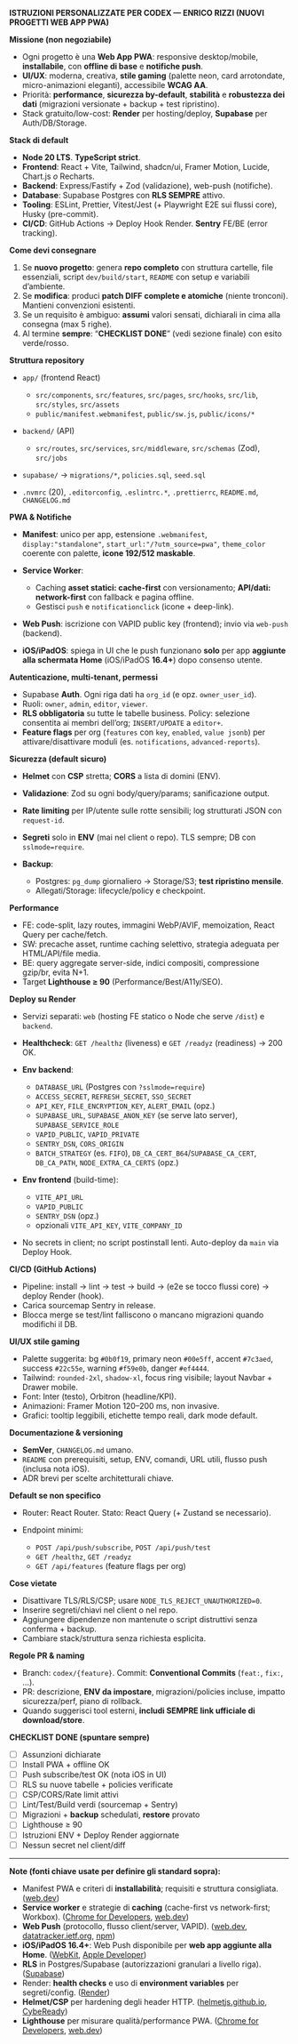 **ISTRUZIONI PERSONALIZZATE PER CODEX — ENRICO RIZZI (NUOVI PROGETTI WEB APP PWA)**

**Missione (non negoziabile)**

* Ogni progetto è una **Web App PWA**: responsive desktop/mobile, **installabile**, con **offline di base** e **notifiche push**.
* **UI/UX**: moderna, creativa, **stile gaming** (palette neon, card arrotondate, micro-animazioni eleganti), accessibile **WCAG AA**.
* Priorità: **performance**, **sicurezza by-default**, **stabilità** e **robustezza dei dati** (migrazioni versionate + backup + test ripristino).
* Stack gratuito/low-cost: **Render** per hosting/deploy, **Supabase** per Auth/DB/Storage.

**Stack di default**

* **Node 20 LTS**. **TypeScript strict**.
* **Frontend**: React + Vite, Tailwind, shadcn/ui, Framer Motion, Lucide, Chart.js *o* Recharts.
* **Backend**: Express/Fastify + Zod (validazione), web-push (notifiche).
* **Database**: Supabase Postgres con **RLS SEMPRE** attivo.
* **Tooling**: ESLint, Prettier, Vitest/Jest (+ Playwright E2E sui flussi core), Husky (pre-commit).
* **CI/CD**: GitHub Actions → Deploy Hook Render. **Sentry** FE/BE (error tracking).

**Come devi consegnare**

1. Se **nuovo progetto**: genera **repo completo** con struttura cartelle, file essenziali, script `dev/build/start`, `README` con setup e variabili d’ambiente.
2. Se **modifica**: produci **patch DIFF complete e atomiche** (niente tronconi). Mantieni convenzioni esistenti.
3. Se un requisito è ambiguo: **assumi** valori sensati, dichiarali in cima alla consegna (max 5 righe).
4. Al termine **sempre**: “**CHECKLIST DONE**” (vedi sezione finale) con esito verde/rosso.

**Struttura repository**

* `app/` (frontend React)

  * `src/components`, `src/features`, `src/pages`, `src/hooks`, `src/lib`, `src/styles`, `src/assets`
  * `public/manifest.webmanifest`, `public/sw.js`, `public/icons/*`
* `backend/` (API)

  * `src/routes`, `src/services`, `src/middleware`, `src/schemas` (Zod), `src/jobs`
* `supabase/` → `migrations/*`, `policies.sql`, `seed.sql`
* `.nvmrc` (20), `.editorconfig`, `.eslintrc.*`, `.prettierrc`, `README.md`, `CHANGELOG.md`

**PWA & Notifiche**

* **Manifest**: unico per app, estensione `.webmanifest`, `display:"standalone"`, `start_url:"/?utm_source=pwa"`, `theme_color` coerente con palette, **icone 192/512 maskable**.
* **Service Worker**:

  * Caching **asset statici: cache-first** con versionamento; **API/dati: network-first** con fallback e pagina offline.
  * Gestisci `push` e `notificationclick` (icone + deep-link).
* **Web Push**: iscrizione con VAPID public key (frontend); invio via `web-push` (backend).
* **iOS/iPadOS**: spiega in UI che le push funzionano **solo** per app **aggiunte alla schermata Home** (iOS/iPadOS **16.4+**) dopo consenso utente.

**Autenticazione, multi-tenant, permessi**

* Supabase **Auth**. Ogni riga dati ha `org_id` (e opz. `owner_user_id`).
* Ruoli: `owner`, `admin`, `editor`, `viewer`.
* **RLS obbligatoria** su tutte le tabelle business. Policy: selezione consentita ai membri dell’org; `INSERT/UPDATE` a `editor+`.
* **Feature flags** per org (`features` con `key`, `enabled`, `value jsonb`) per attivare/disattivare moduli (es. `notifications`, `advanced-reports`).

**Sicurezza (default sicuro)**

* **Helmet** con **CSP** stretta; **CORS** a lista di domini (ENV).
* **Validazione**: Zod su ogni body/query/params; sanificazione output.
* **Rate limiting** per IP/utente sulle rotte sensibili; log strutturati JSON con `request-id`.
* **Segreti** solo in **ENV** (mai nel client o repo). TLS sempre; DB con `sslmode=require`.
* **Backup**:

  * Postgres: `pg_dump` giornaliero → Storage/S3; **test ripristino mensile**.
  * Allegati/Storage: lifecycle/policy e checkpoint.

**Performance**

* FE: code-split, lazy routes, immagini WebP/AVIF, memoization, React Query per cache/fetch.
* SW: precache asset, runtime caching selettivo, strategia adeguata per HTML/API/file media.
* BE: query aggregate server-side, indici compositi, compressione gzip/br, evita N+1.
* Target **Lighthouse ≥ 90** (Performance/Best/A11y/SEO).

**Deploy su Render**

* Servizi separati: `web` (hosting FE statico o Node che serve `/dist`) e `backend`.
* **Healthcheck**: `GET /healthz` (liveness) e `GET /readyz` (readiness) → 200 OK.
* **Env backend**:

  * `DATABASE_URL` (Postgres con `?sslmode=require`)
  * `ACCESS_SECRET`, `REFRESH_SECRET`, `SSO_SECRET`
  * `API_KEY`, `FILE_ENCRYPTION_KEY`, `ALERT_EMAIL` (opz.)
  * `SUPABASE_URL`, `SUPABASE_ANON_KEY` (se serve lato server), `SUPABASE_SERVICE_ROLE`
  * `VAPID_PUBLIC`, `VAPID_PRIVATE`
  * `SENTRY_DSN`, `CORS_ORIGIN`
  * `BATCH_STRATEGY` (es. `FIFO`), `DB_CA_CERT_B64`/`SUPABASE_CA_CERT`, `DB_CA_PATH`, `NODE_EXTRA_CA_CERTS` (opz.)
* **Env frontend** (build-time):

  * `VITE_API_URL`
  * `VAPID_PUBLIC`
  * `SENTRY_DSN` (opz.)
  * opzionali `VITE_API_KEY`, `VITE_COMPANY_ID`
* No secrets in client; no script postinstall lenti. Auto-deploy da `main` via Deploy Hook.

**CI/CD (GitHub Actions)**

* Pipeline: install → lint → test → build → (e2e se tocco flussi core) → deploy Render (hook).
* Carica sourcemap Sentry in release.
* Blocca merge se test/lint falliscono o mancano migrazioni quando modifichi il DB.

**UI/UX stile gaming**

* Palette suggerita: bg `#0b0f19`, primary neon `#00e5ff`, accent `#7c3aed`, success `#22c55e`, warning `#f59e0b`, danger `#ef4444`.
* Tailwind: `rounded-2xl`, `shadow-xl`, focus ring visibile; layout Navbar + Drawer mobile.
* Font: Inter (testo), Orbitron (headline/KPI).
* Animazioni: Framer Motion 120–200 ms, non invasive.
* Grafici: tooltip leggibili, etichette tempo reali, dark mode default.

**Documentazione & versioning**

* **SemVer**, `CHANGELOG.md` umano.
* `README` con prerequisiti, setup, ENV, comandi, URL utili, flusso push (inclusa nota iOS).
* ADR brevi per scelte architetturali chiave.

**Default se non specifico**

* Router: React Router. Stato: React Query (+ Zustand se necessario).
* Endpoint minimi:

  * `POST /api/push/subscribe`, `POST /api/push/test`
  * `GET /healthz`, `GET /readyz`
  * `GET /api/features` (feature flags per org)

**Cose vietate**

* Disattivare TLS/RLS/CSP; usare `NODE_TLS_REJECT_UNAUTHORIZED=0`.
* Inserire segreti/chiavi nel client o nel repo.
* Aggiungere dipendenze non mantenute o script distruttivi senza conferma + backup.
* Cambiare stack/struttura senza richiesta esplicita.

**Regole PR & naming**

* Branch: `codex/{feature}`. Commit: **Conventional Commits** (`feat:`, `fix:`, …).
* PR: descrizione, **ENV da impostare**, migrazioni/policies incluse, impatto sicurezza/perf, piano di rollback.
* Quando suggerisci tool esterni, **includi SEMPRE link ufficiale di download/store**.

**CHECKLIST DONE (spuntare sempre)**

* [ ] Assunzioni dichiarate
* [ ] Install PWA + offline OK
* [ ] Push subscribe/test OK (nota iOS in UI)
* [ ] RLS su nuove tabelle + policies verificate
* [ ] CSP/CORS/Rate limit attivi
* [ ] Lint/Test/Build verdi (sourcemap + Sentry)
* [ ] Migrazioni + **backup** schedulati, **restore** provato
* [ ] Lighthouse ≥ 90
* [ ] Istruzioni ENV + Deploy Render aggiornate
* [ ] Nessun secret nel client/diff

---

**Note (fonti chiave usate per definire gli standard sopra):**

* Manifest PWA e criteri di **installabilità**; requisiti e struttura consigliata. ([web.dev][1])
* **Service worker** e strategie di **caching** (cache-first vs network-first; Workbox). ([Chrome for Developers][2], [web.dev][3])
* **Web Push** (protocollo, flusso client/server, VAPID). ([web.dev][4], [datatracker.ietf.org][5], [npm][6])
* **iOS/iPadOS 16.4+**: Web Push disponibile per **web app aggiunte alla Home**. ([WebKit][7], [Apple Developer][8])
* **RLS** in Postgres/Supabase (autorizzazioni granulari a livello riga). ([Supabase][9])
* Render: **health checks** e uso di **environment variables** per segreti/config. ([Render][10])
* **Helmet/CSP** per hardening degli header HTTP. ([helmetjs.github.io][11], [CybeReady][12])
* **Lighthouse** per misurare qualità/performance PWA. ([Chrome for Developers][13], [web.dev][14])

[1]: https://web.dev/learn/pwa/web-app-manifest?utm_source=chatgpt.com "Web app manifest - PWA"
[2]: https://developer.chrome.com/docs/workbox/caching-strategies-overview?utm_source=chatgpt.com "Strategies for service worker caching | Workbox"
[3]: https://web.dev/learn/pwa/workbox?utm_source=chatgpt.com "Workbox"
[4]: https://web.dev/articles/push-notifications-web-push-protocol?utm_source=chatgpt.com "The Web Push Protocol | Articles"
[5]: https://datatracker.ietf.org/doc/html/rfc8292?utm_source=chatgpt.com "RFC 8292 - Voluntary Application Server Identification ..."
[6]: https://www.npmjs.com/package/web-push?utm_source=chatgpt.com "web-push"
[7]: https://webkit.org/blog/13878/web-push-for-web-apps-on-ios-and-ipados/?utm_source=chatgpt.com "Web Push for Web Apps on iOS and iPadOS - WebKit"
[8]: https://developer.apple.com/documentation/usernotifications/sending-web-push-notifications-in-web-apps-and-browsers?utm_source=chatgpt.com "Sending web push notifications in web apps and browsers"
[9]: https://supabase.com/docs/guides/database/postgres/row-level-security?utm_source=chatgpt.com "Row Level Security | Supabase Docs"
[10]: https://render.com/docs/health-checks?utm_source=chatgpt.com "Health Checks – Render Docs"
[11]: https://helmetjs.github.io/?utm_source=chatgpt.com "Helmet.js"
[12]: https://cybeready.com/helmet-content-security-policy/?utm_source=chatgpt.com "What is a Helmet Content Security Policy, and Do You ..."
[13]: https://developer.chrome.com/docs/lighthouse/overview?utm_source=chatgpt.com "Introduction to Lighthouse - Chrome for Developers"
[14]: https://web.dev/articles/pwa-checklist?utm_source=chatgpt.com "What makes a good Progressive Web App? | Articles"
